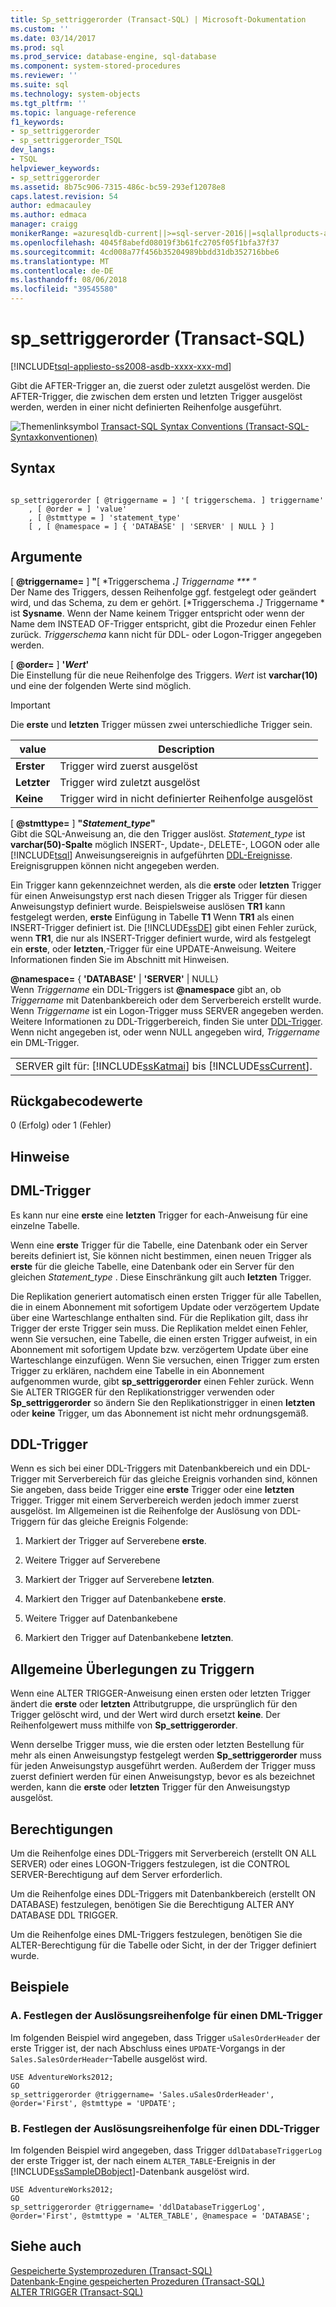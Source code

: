 ```yaml
---
title: Sp_settriggerorder (Transact-SQL) | Microsoft-Dokumentation
ms.custom: ''
ms.date: 03/14/2017
ms.prod: sql
ms.prod_service: database-engine, sql-database
ms.component: system-stored-procedures
ms.reviewer: ''
ms.suite: sql
ms.technology: system-objects
ms.tgt_pltfrm: ''
ms.topic: language-reference
f1_keywords:
- sp_settriggerorder
- sp_settriggerorder_TSQL
dev_langs:
- TSQL
helpviewer_keywords:
- sp_settriggerorder
ms.assetid: 8b75c906-7315-486c-bc59-293ef12078e8
caps.latest.revision: 54
author: edmacauley
ms.author: edmaca
manager: craigg
monikerRange: =azuresqldb-current||>=sql-server-2016||=sqlallproducts-allversions||>=sql-server-linux-2017
ms.openlocfilehash: 4045f8abefd08019f3b61fc2705f05f1bfa37f37
ms.sourcegitcommit: 4cd008a77f456b35204989bbdd31db352716bbe6
ms.translationtype: MT
ms.contentlocale: de-DE
ms.lasthandoff: 08/06/2018
ms.locfileid: "39545580"
---
```

# <a name="spsettriggerorder-transact-sql"></a>sp_settriggerorder (Transact-SQL)
[!INCLUDE[tsql-appliesto-ss2008-asdb-xxxx-xxx-md](../../includes/tsql-appliesto-ss2008-asdb-xxxx-xxx-md.md)]

  Gibt die AFTER-Trigger an, die zuerst oder zuletzt ausgelöst werden. Die AFTER-Trigger, die zwischen dem ersten und letzten Trigger ausgelöst werden, werden in einer nicht definierten Reihenfolge ausgeführt.  
  
 ![Themenlinksymbol](../../database-engine/configure-windows/media/topic-link.gif "Topic link icon") [Transact-SQL Syntax Conventions (Transact-SQL-Syntaxkonventionen)](../../t-sql/language-elements/transact-sql-syntax-conventions-transact-sql.md)  
  
## <a name="syntax"></a>Syntax  
  
```  
  
sp_settriggerorder [ @triggername = ] '[ triggerschema. ] triggername'   
    , [ @order = ] 'value'   
    , [ @stmttype = ] 'statement_type'   
    [ , [ @namespace = ] { 'DATABASE' | 'SERVER' | NULL } ]  
```  
  
## <a name="arguments"></a>Argumente  
 [  **@triggername=** ] **"**[ *Triggerschema ***.**] *Triggername *** "**  
 Der Name des Triggers, dessen Reihenfolge ggf. festgelegt oder geändert wird, und das Schema, zu dem er gehört. [*Triggerschema ***.**]* Triggername * ist **Sysname**. Wenn der Name keinem Trigger entspricht oder wenn der Name dem INSTEAD OF-Trigger entspricht, gibt die Prozedur einen Fehler zurück. *Triggerschema* kann nicht für DDL- oder Logon-Trigger angegeben werden.  
  
 [ **@order=** ] **'***Wert***'**  
 Die Einstellung für die neue Reihenfolge des Triggers. *Wert* ist **varchar(10)** und eine der folgenden Werte sind möglich.  
  
> [!IMPORTANT]  
>  Die **erste** und **letzten** Trigger müssen zwei unterschiedliche Trigger sein.  
  
|value|Description|  
|-----------|-----------------|  
|**Erster**|Trigger wird zuerst ausgelöst|  
|**Letzter**|Trigger wird zuletzt ausgelöst|  
|**Keine**|Trigger wird in nicht definierter Reihenfolge ausgelöst|  
  
 [  **@stmttype=** ] **"***Statement_type***"**  
 Gibt die SQL-Anweisung an, die den Trigger auslöst. *Statement_type* ist **varchar(50)-Spalte** möglich INSERT-, Update-, DELETE-, LOGON oder alle [!INCLUDE[tsql](../../includes/tsql-md.md)] Anweisungsereignis in aufgeführten [DDL-Ereignisse](../../relational-databases/triggers/ddl-events.md). Ereignisgruppen können nicht angegeben werden.  
  
 Ein Trigger kann gekennzeichnet werden, als die **erste** oder **letzten** Trigger für einen Anweisungstyp erst nach diesen Trigger als Trigger für diesen Anweisungstyp definiert wurde. Beispielsweise auslösen **TR1** kann festgelegt werden, **erste** Einfügung in Tabelle **T1** Wenn **TR1** als einen INSERT-Trigger definiert ist. Die [!INCLUDE[ssDE](../../includes/ssde-md.md)] gibt einen Fehler zurück, wenn **TR1**, die nur als INSERT-Trigger definiert wurde, wird als festgelegt ein **erste**, oder **letzten**,-Trigger für eine UPDATE-Anweisung. Weitere Informationen finden Sie im Abschnitt mit Hinweisen.  
  
 **@namespace=** { **'DATABASE'** | **'SERVER'** | NULL}  
 Wenn *Triggername* ein DDL-Triggers ist **@namespace** gibt an, ob *Triggername* mit Datenbankbereich oder dem Serverbereich erstellt wurde. Wenn *Triggername* ist ein Logon-Trigger muss SERVER angegeben werden. Weitere Informationen zu DDL-Triggerbereich, finden Sie unter [DDL-Trigger](../../relational-databases/triggers/ddl-triggers.md). Wenn nicht angegeben ist, oder wenn NULL angegeben wird, *Triggername* ein DML-Trigger.  
  
||  
|-|  
|SERVER gilt für: [!INCLUDE[ssKatmai](../../includes/sskatmai-md.md)] bis [!INCLUDE[ssCurrent](../../includes/sscurrent-md.md)].|  
  
## <a name="return-code-values"></a>Rückgabecodewerte  
 0 (Erfolg) oder 1 (Fehler)  
  
## <a name="remarks"></a>Hinweise  
  
## <a name="dml-triggers"></a>DML-Trigger  
 Es kann nur eine **erste** eine **letzten** Trigger for each-Anweisung für eine einzelne Tabelle.  
  
 Wenn eine **erste** Trigger für die Tabelle, eine Datenbank oder ein Server bereits definiert ist, Sie können nicht bestimmen, einen neuen Trigger als **erste** für die gleiche Tabelle, eine Datenbank oder ein Server für den gleichen *Statement_type* . Diese Einschränkung gilt auch **letzten** Trigger.  
  
 Die Replikation generiert automatisch einen ersten Trigger für alle Tabellen, die in einem Abonnement mit sofortigem Update oder verzögertem Update über eine Warteschlange enthalten sind. Für die Replikation gilt, dass ihr Trigger der erste Trigger sein muss. Die Replikation meldet einen Fehler, wenn Sie versuchen, eine Tabelle, die einen ersten Trigger aufweist, in ein Abonnement mit sofortigem Update bzw. verzögertem Update über eine Warteschlange einzufügen. Wenn Sie versuchen, einen Trigger zum ersten Trigger zu erklären, nachdem eine Tabelle in ein Abonnement aufgenommen wurde, gibt **sp_settriggerorder** einen Fehler zurück. Wenn Sie ALTER TRIGGER für den Replikationstrigger verwenden oder **Sp_settriggerorder** so ändern Sie den Replikationstrigger in einen **letzten** oder **keine** Trigger, um das Abonnement ist nicht mehr ordnungsgemäß.  
  
## <a name="ddl-triggers"></a>DDL-Trigger  
 Wenn es sich bei einer DDL-Triggers mit Datenbankbereich und ein DDL-Trigger mit Serverbereich für das gleiche Ereignis vorhanden sind, können Sie angeben, dass beide Trigger eine **erste** Trigger oder eine **letzten** Trigger. Trigger mit einem Serverbereich werden jedoch immer zuerst ausgelöst. Im Allgemeinen ist die Reihenfolge der Auslösung von DDL-Triggern für das gleiche Ereignis Folgende:  
  
1.  Markiert der Trigger auf Serverebene **erste**.  
  
2.  Weitere Trigger auf Serverebene  
  
3.  Markiert der Trigger auf Serverebene **letzten**.  
  
4.  Markiert den Trigger auf Datenbankebene **erste**.  
  
5.  Weitere Trigger auf Datenbankebene  
  
6.  Markiert den Trigger auf Datenbankebene **letzten**.  
  
## <a name="general-trigger-considerations"></a>Allgemeine Überlegungen zu Triggern  
 Wenn eine ALTER TRIGGER-Anweisung einen ersten oder letzten Trigger ändert die **erste** oder **letzten** Attributgruppe, die ursprünglich für den Trigger gelöscht wird, und der Wert wird durch ersetzt **keine**. Der Reihenfolgewert muss mithilfe von **Sp_settriggerorder**.  
  
 Wenn derselbe Trigger muss, wie die ersten oder letzten Bestellung für mehr als einen Anweisungstyp festgelegt werden **Sp_settriggerorder** muss für jeden Anweisungstyp ausgeführt werden. Außerdem der Trigger muss zuerst definiert werden für einen Anweisungstyp, bevor es als bezeichnet werden, kann die **erste** oder **letzten** Trigger für den Anweisungstyp ausgelöst.  
  
## <a name="permissions"></a>Berechtigungen  
 Um die Reihenfolge eines DDL-Triggers mit Serverbereich (erstellt ON ALL SERVER) oder eines LOGON-Triggers festzulegen, ist die CONTROL SERVER-Berechtigung auf dem Server erforderlich.  
  
 Um die Reihenfolge eines DDL-Triggers mit Datenbankbereich (erstellt ON DATABASE) festzulegen, benötigen Sie die Berechtigung ALTER ANY DATABASE DDL TRIGGER.  
  
 Um die Reihenfolge eines DML-Triggers festzulegen, benötigen Sie die ALTER-Berechtigung für die Tabelle oder Sicht, in der der Trigger definiert wurde.  
  
## <a name="examples"></a>Beispiele  
  
### <a name="a-setting-the-firing-order-for-a-dml-trigger"></a>A. Festlegen der Auslösungsreihenfolge für einen DML-Trigger  
 Im folgenden Beispiel wird angegeben, dass Trigger `uSalesOrderHeader` der erste Trigger ist, der nach Abschluss eines `UPDATE`-Vorgangs in der `Sales.SalesOrderHeader`-Tabelle ausgelöst wird.  
  
```  
USE AdventureWorks2012;  
GO  
sp_settriggerorder @triggername= 'Sales.uSalesOrderHeader', @order='First', @stmttype = 'UPDATE';  
```  
  
### <a name="b-setting-the-firing-order-for-a-ddl-trigger"></a>B. Festlegen der Auslösungsreihenfolge für einen DDL-Trigger  
 Im folgenden Beispiel wird angegeben, dass Trigger `ddlDatabaseTriggerLog` der erste Trigger ist, der nach einem `ALTER_TABLE`-Ereignis in der [!INCLUDE[ssSampleDBobject](../../includes/sssampledbobject-md.md)]-Datenbank ausgelöst wird.  
  
```  
USE AdventureWorks2012;  
GO  
sp_settriggerorder @triggername= 'ddlDatabaseTriggerLog', @order='First', @stmttype = 'ALTER_TABLE', @namespace = 'DATABASE';  
```  
  
## <a name="see-also"></a>Siehe auch  
 [Gespeicherte Systemprozeduren &#40;Transact-SQL&#41;](../../relational-databases/system-stored-procedures/system-stored-procedures-transact-sql.md)   
 [Datenbank-Engine gespeicherten Prozeduren &#40;Transact-SQL&#41;](../../relational-databases/system-stored-procedures/database-engine-stored-procedures-transact-sql.md)   
 [ALTER TRIGGER &#40;Transact-SQL&#41;](../../t-sql/statements/alter-trigger-transact-sql.md)  
  
  
